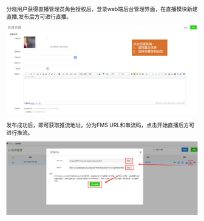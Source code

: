 分晓用户获得直播管理员角色授权后，登录web端后台管理界面，在直播模块新建直播,发布后方可进行直播。

![](/assets/13.png)

发布成功后，即可获取推流地址，分为FMS URL和串流码，点击开始直播后方可进行推流。

![](/assets/14.png)